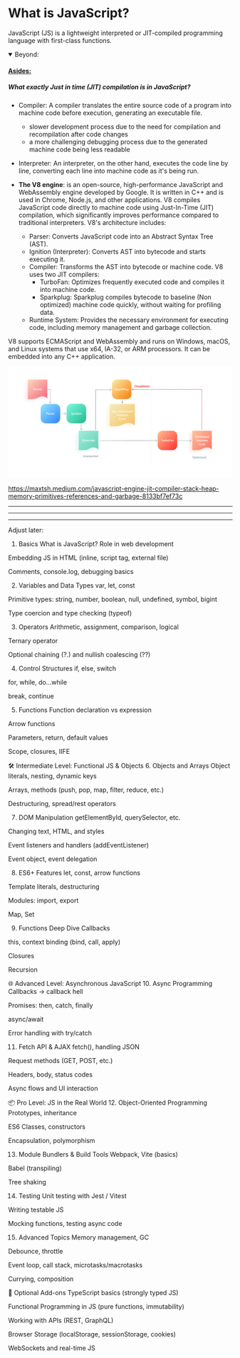 # What is JavaScript?
JavaScript (JS) is a lightweight interpreted or JIT-compiled programming language with first-class functions.

<details open>

<summary>Beyond:</summary>

#### <u>Asides:</u>
##### What exactly Just in time (JIT) compilation is in JavaScript?

* Compiler:
A compiler translates the entire source code of a program into machine code before execution, generating an executable file.
    * slower development process due to the need for compilation and recompilation after code changes 
    * a more challenging debugging process due to the generated machine code being less readable
* Interpreter:
An interpreter, on the other hand, executes the code line by line, converting each line into machine code as it's being run.

* <b>The V8 engine</b>: is an open-source, high-performance JavaScript and WebAssembly engine developed by Google. It is written in C++ and is used in Chrome, Node.js, and other applications. V8 compiles JavaScript code directly to machine code using Just-In-Time (JIT) compilation, which significantly improves performance compared to traditional interpreters. 
V8's architecture includes:
    * Parser: Converts JavaScript code into an Abstract Syntax Tree (AST).
    * Ignition (Interpreter): Converts AST into bytecode and starts executing it.
    * Compiler: Transforms the AST into bytecode or machine code. V8 uses two JIT compilers:
        * TurboFan: Optimizes frequently executed code and compiles it into machine code. 
        * Sparkplug: Sparkplug compiles bytecode to baseline (Non optimized) machine code quickly, without waiting for profiling data.
    * Runtime System: Provides the necessary environment for executing code, including memory management and garbage collection.

V8 supports ECMAScript and WebAssembly and runs on Windows, macOS, and Linux systems that use x64, IA-32, or ARM processors. It can be embedded into any C++ application. 

![alt text](image.png)

https://maxtsh.medium.com/javascript-engine-jit-compiler-stack-heap-memory-primitives-references-and-garbage-8133bf7ef73c

</details>

--------------------------------------------------------------------------------------------------------------



--------------------------------------------------------------------------------------------------------------

--------------------------------------------------------------------------------------------------------------


Adjust later:

1. Basics
What is JavaScript? Role in web development

Embedding JS in HTML (inline, script tag, external file)

Comments, console.log, debugging basics

2. Variables and Data Types
var, let, const

Primitive types: string, number, boolean, null, undefined, symbol, bigint

Type coercion and type checking (typeof)

3. Operators
Arithmetic, assignment, comparison, logical

Ternary operator

Optional chaining (?.) and nullish coalescing (??)

4. Control Structures
if, else, switch

for, while, do...while

break, continue

5. Functions
Function declaration vs expression

Arrow functions

Parameters, return, default values

Scope, closures, IIFE

🛠️ Intermediate Level: Functional JS & Objects
6. Objects and Arrays
Object literals, nesting, dynamic keys

Arrays, methods (push, pop, map, filter, reduce, etc.)

Destructuring, spread/rest operators

7. DOM Manipulation
getElementById, querySelector, etc.

Changing text, HTML, and styles

Event listeners and handlers (addEventListener)

Event object, event delegation

8. ES6+ Features
let, const, arrow functions

Template literals, destructuring

Modules: import, export

Map, Set

9. Functions Deep Dive
Callbacks

this, context binding (bind, call, apply)

Closures

Recursion

🌐 Advanced Level: Asynchronous JavaScript
10. Async Programming
Callbacks → callback hell

Promises: then, catch, finally

async/await

Error handling with try/catch

11. Fetch API & AJAX
fetch(), handling JSON

Request methods (GET, POST, etc.)

Headers, body, status codes

Async flows and UI interaction

📦 Pro Level: JS in the Real World
12. Object-Oriented Programming
Prototypes, inheritance

ES6 Classes, constructors

Encapsulation, polymorphism

13. Module Bundlers & Build Tools
Webpack, Vite (basics)

Babel (transpiling)

Tree shaking

14. Testing
Unit testing with Jest / Vitest

Writing testable JS

Mocking functions, testing async code

15. Advanced Topics
Memory management, GC

Debounce, throttle

Event loop, call stack, microtasks/macrotasks

Currying, composition

🧪 Optional Add-ons
TypeScript basics (strongly typed JS)

Functional Programming in JS (pure functions, immutability)

Working with APIs (REST, GraphQL)

Browser Storage (localStorage, sessionStorage, cookies)

WebSockets and real-time JS